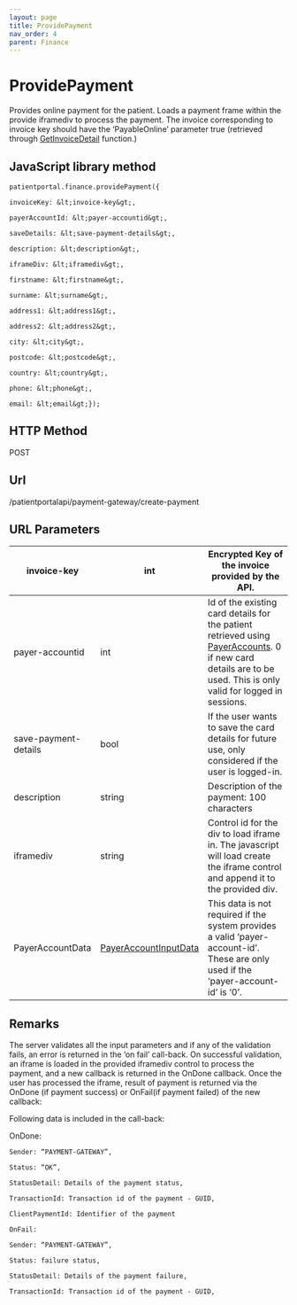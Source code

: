 ```yaml
---
layout: page
title: ProvidePayment
nav_order: 4
parent: Finance
---
```


# ProvidePayment

Provides online payment for the patient. Loads a payment frame within the provide iframediv to process the payment. The invoice corresponding to invoice key should have the ‘PayableOnline’ parameter true (retrieved through [GetInvoiceDetail](#_GetInvoiceDetail) function.)

## JavaScript library method

```
patientportal.finance.providePayment({

invoiceKey: &lt;invoice-key&gt;,

payerAccountId: &lt;payer-accountid&gt;,

saveDetails: &lt;save-payment-details&gt;,

description: &lt;description&gt;,

iframeDiv: &lt;iframediv&gt;,

firstname: &lt;firstname&gt;,

surname: &lt;surname&gt;,

address1: &lt;address1&gt;,

address2: &lt;address2&gt;,

city: &lt;city&gt;,

postcode: &lt;postcode&gt;,

country: &lt;country&gt;,

phone: &lt;phone&gt;,

email: &lt;email&gt;});
```

## HTTP Method

POST

## ****Url****

/patientportalapi/payment-gateway/create-payment

## URL Parameters

| invoice-key | int | Encrypted Key of the invoice provided by the API. |
| --- | --- | --- |
| payer-accountid | int | Id of the existing card details for the patient retrieved using [PayerAccounts](#_PayerAccounts). 0 if new card details are to be used. This is only valid for logged in sessions. |
| save-payment-details | bool | If the user wants to save the card details for future use, only considered if the user is logged-in. |
| description | string | Description of the payment: 100 characters |
| iframediv | string | Control id for the div to load iframe in. The javascript will load create the iframe control and append it to the provided div. |
| PayerAccountData | [PayerAccountInputData](#_PayerAccountData) | This data is not required if the system provides a valid ‘payer-account-id’. These are only used if the ‘payer-account-id’ is ‘0’. |

## Remarks

The server validates all the input parameters and if any of the validation fails, an error is returned in the ‘on fail’ call-back. On successful validation, an iframe is loaded in the provided iframediv control to process the payment, and a new callback is returned in the OnDone callback. Once the user has processed the iframe, result of payment is returned via the OnDone (if payment success) or OnFail(if payment failed) of the new callback:

Following data is included in the call-back:

OnDone:

```
Sender: “PAYMENT-GATEWAY”,

Status: “OK”,

StatusDetail: Details of the payment status,

TransactionId: Transaction id of the payment - GUID,

ClientPaymentId: Identifier of the payment

OnFail:

Sender: “PAYMENT-GATEWAY”,

Status: failure status,

StatusDetail: Details of the payment failure,

TransactionId: Transaction id of the payment - GUID,
```
